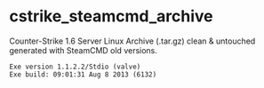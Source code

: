 # cstrike_steamcmd_archive
Counter-Strike 1.6 Server Linux Archive (.tar.gz) clean &amp; untouched generated with SteamCMD old versions.

```
Exe version 1.1.2.2/Stdio (valve)
Exe build: 09:01:31 Aug 8 2013 (6132)
```
